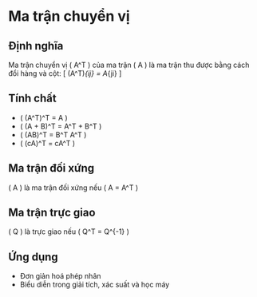 # Ma trận chuyển vị

## Định nghĩa
Ma trận chuyển vị \( A^T \) của ma trận \( A \) là ma trận thu được bằng cách đổi hàng và cột:
\[ (A^T)_{ij} = A_{ji} \]

## Tính chất
- \( (A^T)^T = A \)
- \( (A + B)^T = A^T + B^T \)
- \( (AB)^T = B^T A^T \)
- \( (cA)^T = cA^T \)

## Ma trận đối xứng
\( A \) là ma trận đối xứng nếu \( A = A^T \)

## Ma trận trực giao
\( Q \) là trực giao nếu \( Q^T = Q^{-1} \)

## Ứng dụng
- Đơn giản hoá phép nhân
- Biểu diễn trong giải tích, xác suất và học máy

